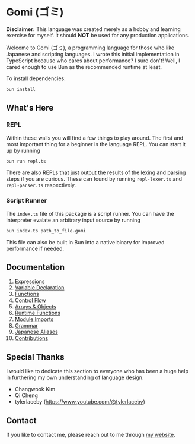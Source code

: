 # Gomi (ゴミ)

**Disclaimer:** This language was created merely as a hobby and learning exercise for myself. It should **NOT** be used for any production applications.

Welcome to Gomi (ゴミ), a programming language for those who like Japanese and scripting languages. I wrote this initial implementation in TypeScript because who cares about performance? I sure don't! Well, I cared enough to use Bun as the recommended runtime at least.

To install dependencies:

```bash
bun install
```

## What's Here

### REPL

Within these walls you will find a few things to play around. The first and most important thing for a beginner is the language REPL. You can start it up by running

```bash
bun run repl.ts
```

There are also REPLs that just output the results of the lexing and parsing steps if you are curious. These can found by running `repl-lexer.ts` and `repl-parser.ts` respectively.

### Script Runner

The `index.ts` file of this package is a script runner. You can have the interpreter evalate an arbitrary input source by running

```bash
bun index.ts path_to_file.gomi
```

This file can also be built in Bun into a native binary for improved performance if needed.

## Documentation

1.  [Expressions](./doc/expressions.md)
2.  [Variable Declaration](./doc/variable-declaration.md)
3.  [Functions](./doc/functions.md)
4.  [Control Flow](./doc/control-flow.md)
5.  [Arrays & Objects](./doc/arrays-and-objects.md)
6.  [Runtime Functions](./doc/runtime-functions.md)
7.  [Module Imports](./doc/module-import.md)
8.  [Grammar](./doc/grammar.md)
9.  [Japanese Aliases](./doc/japanese-aliases.md)
10. [Contributions](./doc/contributions.md)

## Special Thanks

I would like to dedicate this section to everyone who has been a huge help in furthering my own understanding of language design.

* Changwook Kim
* Qi Cheng
* tylerlaceby (https://www.youtube.com/@tylerlaceby)

## Contact

If you like to contact me, please reach out to me through [my website](https://www.davidjonesdev.com/contact).